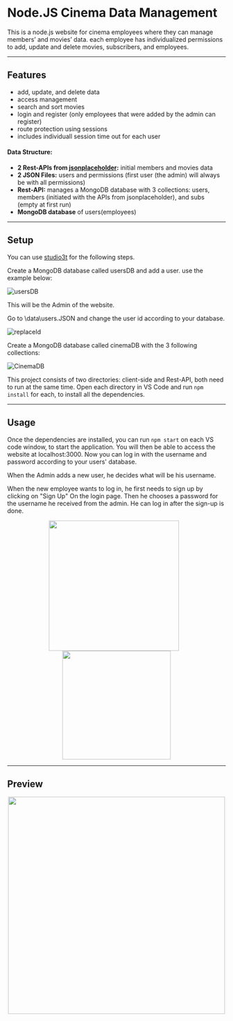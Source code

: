Node.JS Cinema Data Management
============
This is a node.js website for cinema employees where they can manage members’ and movies’ data. each employee has individualized permissions to add, update and delete movies, subscribers, and employees.

---

## Features
- add, update, and delete data
- access management
- search and sort movies
- login and register (only employees that were added by the admin can register)
- route protection using sessions
- includes individuall session time out for each user


#### Data Structure:
- **2 Rest-APIs from [jsonplaceholder](jsonplaceholder.typicode.com):** initial members and movies data
- **2 JSON Files:** users and permissions (first user (the admin) will always be with all permissions)
- **Rest-API:** manages a MongoDB database with 3 collections:
                users, members (initiated with the APIs from jsonplaceholder), and subs (empty at first run)  
- **MongoDB database** of users(employees)                   
---

## Setup
You can use [studio3t](https://studio3t.com/download/) for the following steps.

Create a MongoDB database called usersDB and add a user. use the example below:

![usersDB](https://i.imgur.com/rssibm1.png)

This will be the Admin of the website.

Go to \data\users.JSON and change the user id according to your database.

![replaceId](https://i.imgur.com/U5cW6IE.png)

Create a MongoDB database called cinemaDB with the 3 following collections:

![CinemaDB](https://i.imgur.com/zlKjvhZ.png) 

This project consists of two directories: client-side and Rest-API, both need to run at the same time.
Open each directory in VS Code and run `npm install` for each, to install all the dependencies.

---

## Usage
Once the dependencies are installed, you can run  `npm start` on each VS code window, to start the application. You will then be able to access the website at localhost:3000.
Now you can log in with the username and password according to your users' database. 

When the Admin adds a new user, he decides what will be his username. 

When the new employee wants to log in, he first needs to sign up by clicking on "Sign Up" On the login page. Then he chooses a password for the username he received from the admin. He can log in after the sign-up is done.

<div align="center">
  <img align=center height="300"  src="https://i.imgur.com/uNQQnEn.png">&nbsp &nbsp
  <img align=center height="250"  src="https://i.imgur.com/vwK8Qfu.png">
</div>

---

## Preview
<div align="center">
  <img align=center height="500"  src="https://media.giphy.com/media/v7fN7IPJCD3uCT0DL6/giphy.gif">
</div>





